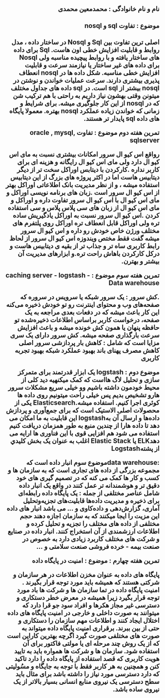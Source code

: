 <h2 dir="rtl">  نام و نام خانوادگی : محمدمعین محمدی </h2>
<h2 dir="rtl"> موضوع : تفاوت  sql  و  nosql </h2>
<h2 dir="rtl">
اصلی ترین تفاوت بین  Sql  و Nosql  در ساختار داده ، مدل روابط و قابلیت افزایش خطی اون هاست. Sql  برای داده های ساختار یافته و با روابط پیچیده مناسبه ولی  Nosql  برای داده های غیر ساختار یا نیازمند سرعت و قابلیت افزایش خطی مناسبه.
شکل داده ها در  nosql  انعطاف پذیری بیشتری دارند.
سرعت عملیات خواندن و نوشتن در  nosql  بیشتر از  sql  است.
در  sql  داده های جداول مختلف میتونن وقتی بهشون نیاز داریم به راحتی با هم ترکیب شن که در nosql  از این کار جلوگیری میشه.
برای شرایط و زمانی که خواندن زیاده عملکرد  nosql بهتره.
معمولا پایگاه های داده  sql پایدار تر هستند.


تمرین هفته دوم 
موضوع : تفاوت  oracle , mysql, sqlserver

رواقع اس کیو ال سرور امکانات بیشتری نسبت به مای اس کیو ال دارد ولی مای اس کیو ال رایگانه و هزینه ای برای کاربر نداره
.کارکردن با دیتابس اوراکل سخت تر از دیگر دیتابیس هاست اما در اکثر پروژه های بزرگ از این دیتابیس استفاده میشه ، و از نظر مدیریت بانک اطلاعاتی اوراکل بهتر از اس کیو ال سرور است
.زبان های برنامه نویسی اوراکل و مای اس کیو ال با اس کیو ال سرور تفاوت داره و اوراکل و مای اس کیو ال از زبان های سی پلاس پلاس و سی استفاده کردن
 .اس کیو ال سرور نسبت به اوراکل یادگیریش ساده تره ولی اوراکل قابل انعطاف تره
اوراکل روی پلتفرم های مختلف ورژن خاص خودش رو داره و اس کیو ال سرور میشه گفت فقط مختص ویندوزه
اس کیو ال سرور از لحاظ رابط کاربری ساه تر و جذاب تر از بقیه ی دیتابیس هاست و درکل کارکردن باهاش راحت تره.و ابزارهای مدیریت آن بیشتر و بهترن.

تمرین هفته سوم 
موضوع :  caching server - logstash - Data warehouse


.کش سرور : یک سرور شبکه یا سرویس در سروره که صفحه‌های وب و محتوای اینترنت رو تو خودش ذخیره می‌کنه
این کار باعث میشه که در دفعات بعدی مراجعه به یک صفحه، درخواست کاربر براساس اطلاعات ذخیره‌شده تو حافظه پنهان یا همون کش خونده میشه و باعث افزایش سرعت بارگذاری صفحه میشه.
کش سرور دارای یک سری مزایا است که شامل : 
کاهش بار پردازشی سرور اصلی
کاهش مصرف پهنای باند
بهبود عملکرد شبکه
بهبود تجربه کاربری


موضوع دوم : logstash
یک ابزار قدرتمند برای متمرکز سازی و تحلیل لاگ هااست که کمک میکنهیه دید کلی از محیط خودمون داشته باشیم وو خیلی سریع مشکلات سرور هارو تشخیص بدیم
پس خیلی راحت میتونیم روی داده ها کوئری اجرا کنیم.
 استفاده میشه.Elasticsearch یکی از محصولات اصلی الاستیک است که برای جمع‌آوری و پردازش داده‌ها و ارسال آن بهlogstash 
این قابلیت به ما امکان می دهد تا داده هارا از چندین منبع به طور همزمان دریافت کنیم
استفاده می شود هم افزایی قوی با این فناوری ها ارایه می دهدELK يا Elastic Stack اغلب به عنوان يک بخش کليدي از پشتهLogstash 


:data warehouseموضوع سوم
انبار داده است که مجموعه بزرگی از داده های تجاری است که به سازمان ها و کسب و کار ها کمک می کنه  که در تصمیم گیری های خود دقیق تر و هوشمندانه تر عمل کنند
در واقع یک انبار داده شامل عناصر مختلفی از جمله :
یک پایگاه داده رابطه‌ای برای ذخیره و مدیریت داده‌ها
قابلیت‌های تجزیه‌و‌تحلیل آماری، گزارش‌دهی و داده‌کاوی و ... می باشد
انبار های داده این مزیت را ایجا میکنند که به سازمان اجازه دهند حجم مختلفی از داده های مختلف را تجزیه و تحلیل کرده و اطلاعات ارزشمندی از آن استخراج کنند.
انبار داده در صنایع و شرکت های مختلف کاربرد زیادی دارد به خصوص در صنعت بیمه - خرده فروشی  صنعت سلامتی و ...



تمرین هفته چهارم : 
موضوع : امنیت در پایگاه داده

پایگاه های داده به عنوان مخزن اطلاعات در هر سازمان و شرکتی هستند که همیشه باید مورد توجه قرار بگیرند . امنیت پایگاه داده در تما سازمان ها و شرکت ها باد مورد توجه قرار بگیرد زیرا همیشه در معرض خطر دستکاری و دسترسی غیر مجاز هکرها و افراد سود جو قرا دارد که میتوانند به صورت داخلی و خارجی در امنیت پایگاه های داده اختلال ایجاد کنند و اطلاعات مهم سازمان را دستکاری و حتی از بین ببرند.
برقراری امنیت پایگاه داده میتواند به صورت های مختلفی صورت گیرد اگرچه بهترین کاراین است که از یک روش چند مرحله ای یا مولتی فاکتور برای آن استفاده شود.
سازمان ها و شرکت ها همواره باید به تایید هویت کاربری که قصد استفاده از پایگاه داده را دارد تاکید کنن و همچنین به هر کاربر فقط با توجه به جایگاه و مسُولیتی که دارد دسترسی مورد نیاز را داشته باشد برای مثال باید سطح دسترسی یک نیروی منابع انسانی بسیار بالاتر از یک نیروی ساده باشد.





